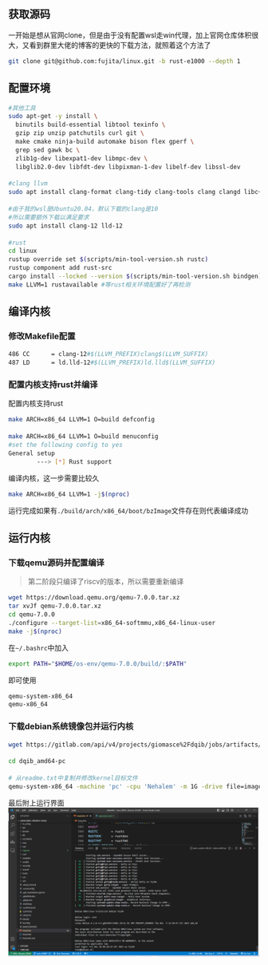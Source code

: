 ## 获取源码
一开始是想从官网clone，但是由于没有配置wsl走win代理，加上官网仓库体积很大，又看到群里大佬的博客的更快的下载方法，就照着这个方法了
```sh
git clone git@github.com:fujita/linux.git -b rust-e1000 --depth 1
```

## 配置环境
```sh
#其他工具
sudo apt-get -y install \
  binutils build-essential libtool texinfo \
  gzip zip unzip patchutils curl git \
  make cmake ninja-build automake bison flex gperf \
  grep sed gawk bc \
  zlib1g-dev libexpat1-dev libmpc-dev \
  libglib2.0-dev libfdt-dev libpixman-1-dev libelf-dev libssl-dev

#clang llvm
sudo apt install clang-format clang-tidy clang-tools clang clangd libc++-dev libc++1 libc++abi-dev libc++abi1 libclang-dev libclang1 liblldb-dev libllvm-ocaml-dev libomp-dev libomp5 lld lldb llvm-dev llvm-runtime llvm python3-clang

#由于我的wsl是Ubuntu20.04，默认下载的clang是10
#所以需要额外下载以满足要求
sudo apt install clang-12 lld-12

#rust
cd linux
rustup override set $(scripts/min-tool-version.sh rustc)
rustup component add rust-src
cargo install --locked --version $(scripts/min-tool-version.sh bindgen) bindgen #fujita版本不能加上-cli
make LLVM=1 rustavailable #等rust相关环境配置好了再检测
```

## 编译内核
### 修改Makefile配置
```makefile
486 CC		= clang-12#$(LLVM_PREFIX)clang$(LLVM_SUFFIX)
487 LD		= ld.lld-12#$(LLVM_PREFIX)ld.lld$(LLVM_SUFFIX)
```

### 配置内核支持rust并编译
配置内核支持rust
```sh
make ARCH=x86_64 LLVM=1 O=build defconfig

make ARCH=x86_64 LLVM=1 O=build menuconfig
#set the following config to yes
General setup
        ---> [*] Rust support
```

编译内核，这一步需要比较久
```sh
make ARCH=x86_64 LLVM=1 -j$(nproc)
```
运行完成如果有`./build/arch/x86_64/boot/bzImage`文件存在则代表编译成功

## 运行内核
### 下载qemu源码并配置编译
> 第二阶段只编译了riscv的版本，所以需要重新编译
```sh
wget https://download.qemu.org/qemu-7.0.0.tar.xz
tar xvJf qemu-7.0.0.tar.xz
cd qemu-7.0.0
./configure --target-list=x86_64-softmmu,x86_64-linux-user
make -j$(nproc)
```

在`~/.bashrc`中加入
```sh
export PATH="$HOME/os-env/qemu-7.0.0/build/:$PATH"
```

即可使用
```sh
qemu-system-x86_64
qemu-x86_64
```

### 下载debian系统镜像包并运行内核
```sh
wget https://gitlab.com/api/v4/projects/giomasce%2Fdqib/jobs/artifacts/master/download?job=convert_amd64-pc -O debian

cd dqib_amd64-pc

# 从readme.txt中复制并修改kernel目标文件
qemu-system-x86_64 -machine 'pc' -cpu 'Nehalem' -m 1G -drive file=image.qcow2 -device e1000,netdev=net -netdev user,id=net,hostfwd=tcp::2222-:22 -kernel ../build/arch/x86_64/boot/bzImage -initrd initrd -nographic -append "root=LABEL=rootfs console=ttyS0"
```

最后附上运行界面
![Alt text](screenshot/runtime.png)